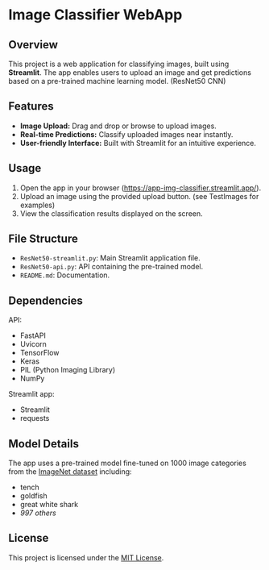 # Image Classifier WebApp

## Overview
This project is a web application for classifying images, built using **Streamlit**. The app enables users to upload an image and get predictions based on a pre-trained machine learning model. (ResNet50 CNN)

## Features
- **Image Upload:** Drag and drop or browse to upload images.
- **Real-time Predictions:** Classify uploaded images near instantly.
- **User-friendly Interface:** Built with Streamlit for an intuitive experience.

## Usage
1. Open the app in your browser (https://app-img-classifier.streamlit.app/).
2. Upload an image using the provided upload button. (see TestImages for examples)
3. View the classification results displayed on the screen.

## File Structure
- `ResNet50-streamlit.py`: Main Streamlit application file.
- `ResNet50-api.py`: API containing the pre-trained model.
- `README.md`: Documentation.

## Dependencies
API:
- FastAPI
- Uvicorn
- TensorFlow
- Keras
- PIL (Python Imaging Library)
- NumPy

Streamlit app:
- Streamlit
- requests


## Model Details
The app uses a pre-trained model fine-tuned on 1000 image categories from the [ImageNet dataset](URL "https://en.wikipedia.org/wiki/ImageNet") including:
- tench
- goldfish
- great white shark
- *997 others*


## License
This project is licensed under the [MIT License](LICENSE).
